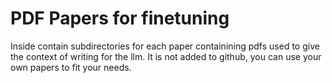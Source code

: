 # PDF Papers for finetuning

Inside contain subdirectories for each paper containining pdfs used to give the context of writing for the llm.
It is not added to github, you can use your own papers to fit your needs.
